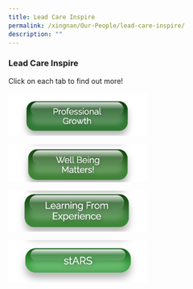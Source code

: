 ```yaml
---
title: Lead Care Inspire
permalink: /xingnan/Our-People/lead-care-inspire/
description: ""
---
```



### Lead Care Inspire

Click on each tab to find out more!

<p><a href="https://staging.d24s03z0ob23eb.amplifyapp.com/lead-care-inspire/professional-growth/"><img style="width:55%" src="/images/ict5.png"></a></p>

<p><a href="https://staging.d24s03z0ob23eb.amplifyapp.com/lead-care-inspire/well-being-matters/"><img style="width:55%" src="/images/ict6.png"></a></p>

<p><a href="https://staging.d24s03z0ob23eb.amplifyapp.com/lead-care-inspire/learning-from-experience/"><img style="width:55%" src="/images/ict7.png"></a></p>

<p><a href="https://staging.d24s03z0ob23eb.amplifyapp.com/lead-care-inspire/stARS/"><img style="width:55%" src="/images/ict8.png"></a></p>